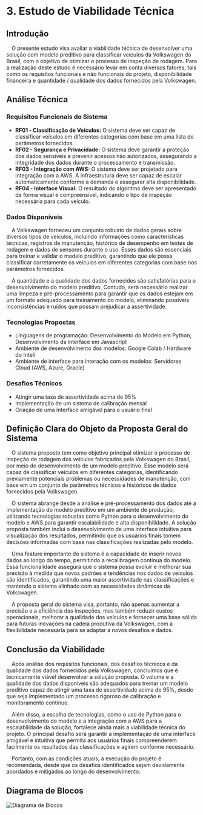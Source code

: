 # 3. Estudo de Viabilidade Técnica

## Introdução

&emsp;O presente estudo visa avaliar a viabilidade técnica de desenvolver uma solução com modelo preditivo para classificar veículos da Volkswagen do Brasil, com o objetivo de otimizar o processo de inspeção de rodagem. Para a realização deste estudo é necessário levar em conta diversos fatores, tais como os requisitos funcionais e não funcionais do projeto, disponibilidade financeira e quantidade / qualidade dos dados fornecidos pela Volkswagen.

## Análise Técnica

### Requisitos Funcionais do Sistema
- **RF01 - Classificação de Veículos:** O sistema deve ser capaz de classificar veículos em diferentes categorias com base em uma lista de parâmetros fornecidos.
- **RF02 - Segurança e Privacidade:** O sistema deve garantir a proteção dos dados sensíveis e prevenir acessos não autorizados, assegurando a integridade dos dados durante o processamento e transmissão.
- **RF03 - Integração com AWS:** O sistema deve ser projetado para integração com a AWS. A infraestrutura deve ser capaz de escalar automaticamente conforme a demanda e assegurar alta disponibilidade.
- **RF04 - Interface Visual:** O resultado do algoritmo deve ser apresentado de forma visual e compreensível, indicando o tipo de inspeção necessária para cada veículo.

### Dados Disponíveis

&emsp;A Volkswagen forneceu um conjunto robusto de dados gerais sobre diversos tipos de veículos, incluindo informações como características técnicas, registros de manutenção, histórico de desempenho em testes de rodagem e dados de sensores durante o uso. Esses dados são essenciais para treinar e validar o modelo preditivo, garantindo que ele possa classificar corretamente os veículos em diferentes categorias com base nos parâmetros fornecidos.

&emsp;A quantidade e a qualidade dos dados fornecidos são satisfatórias para o desenvolvimento do modelo preditivo. Contudo, será necessário realizar uma limpeza e pré-processamento para garantir que os dados estejam em um formato adequado para treinamento do modelo, eliminando possíveis inconsistências e ruídos que possam prejudicar a assertividade.

### Tecnologias Propostas

- Linguagens de programação: Desenvolvimento do Modelo em Python, Desenvolvimento da interface em Javascript
- Ambiente de desenvolvimento dos modelos: Google Colab / Hardware do Inteli
- Ambiente de interface para interação com os modelos: Servidores Cloud (AWS, Azure, Oracle)

### Desafios Técnicos

- Atingir uma taxa de assertividade acima de 95%
- Implementação de um sistema de calibração mensal
- Criação de uma interface amigável para o usuário final

## Definição Clara do Objeto da Proposta Geral do Sistema

&emsp;O sistema proposto tem como objetivo principal otimizar o processo de inspeção de rodagem dos veículos fabricados pela Volkswagen do Brasil, por meio do desenvolvimento de um modelo preditivo. Esse modelo será capaz de classificar veículos em diferentes categorias, identificando previamente potenciais problemas ou necessidades de manutenção, com base em um conjunto de parâmetros técnicos e históricos de dados fornecidos pela Volkswagen.

&emsp;O sistema abrange desde a análise e pré-processamento dos dados até a implementação do modelo preditivo em um ambiente de produção, utilizando tecnologias robustas como Python para o desenvolvimento do modelo e AWS para garantir escalabilidade e alta disponibilidade. A solução proposta também inclui o desenvolvimento de uma interface intuitiva para visualização dos resultados, permitindo que os usuários finais tomem decisões informadas com base nas classificações realizadas pelo modelo.

&emsp;Uma feature importante do sistema é a capacidade de inserir novos dados ao longo do tempo, permitindo a recalibragem contínua do modelo. Essa funcionalidade assegura que o sistema possa evoluir e melhorar sua precisão à medida que novos padrões e tendências nos dados de veículos são identificados, garantindo uma maior assertividade nas classificações e mantendo o sistema alinhado com as necessidades dinâmicas da Volkswagen.

&emsp;A proposta geral do sistema visa, portanto, não apenas aumentar a precisão e a eficiência das inspeções, mas também reduzir custos operacionais, melhorar a qualidade dos veículos e fornecer uma base sólida para futuras inovações na cadeia produtiva da Volkswagen, com a flexibilidade necessária para se adaptar a novos desafios e dados.

## Conclusão da Viabilidade

&emsp;Após análise dos requisitos funcionais, dos desafios técnicos e da qualidade dos dados fornecidos pela Volkswagen, concluímos que é tecnicamente viável desenvolver a solução proposta. O volume e a qualidade dos dados disponíveis são adequados para treinar um modelo preditivo capaz de atingir uma taxa de assertividade acima de 95%, desde que seja implementado um processo rigoroso de calibração e monitoramento contínuo.

&emsp;Além disso, a escolha de tecnologias, como o uso de Python para o desenvolvimento do modelo e a integração com a AWS para a escalabilidade da solução, fortalece ainda mais a viabilidade técnica do projeto. O principal desafio será garantir a implementação de uma interface amigável e intuitiva que permita aos usuários finais compreenderem facilmente os resultados das classificações e agirem conforme necessário.

&emsp;Portanto, com as condições atuais, a execução do projeto é recomendada, desde que os desafios identificados sejam devidamente abordados e mitigados ao longo do desenvolvimento.

## Diagrama de Blocos

![Diagrama de Blocos](../../../static/sprint_1/diagrama_de_blocos.png)


